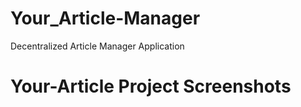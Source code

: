 # Your_Article-Manager
Decentralized Article Manager Application

# Your-Article Project Screenshots

